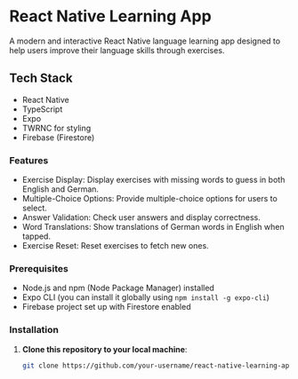 # React Native Learning App

A modern and interactive React Native language learning app designed to help users improve their language skills through exercises.

## Tech Stack

- React Native
- TypeScript
- Expo
- TWRNC for styling
- Firebase (Firestore)

### Features
- Exercise Display: Display exercises with missing words to guess in both English and German.
- Multiple-Choice Options: Provide multiple-choice options for users to select.
- Answer Validation: Check user answers and display correctness.
- Word Translations: Show translations of German words in English when tapped.
- Exercise Reset: Reset exercises to fetch new ones.

### Prerequisites

- Node.js and npm (Node Package Manager) installed
- Expo CLI (you can install it globally using `npm install -g expo-cli`)
- Firebase project set up with Firestore enabled

### Installation

1. **Clone this repository to your local machine**:

   ```bash
   git clone https://github.com/your-username/react-native-learning-app.git
